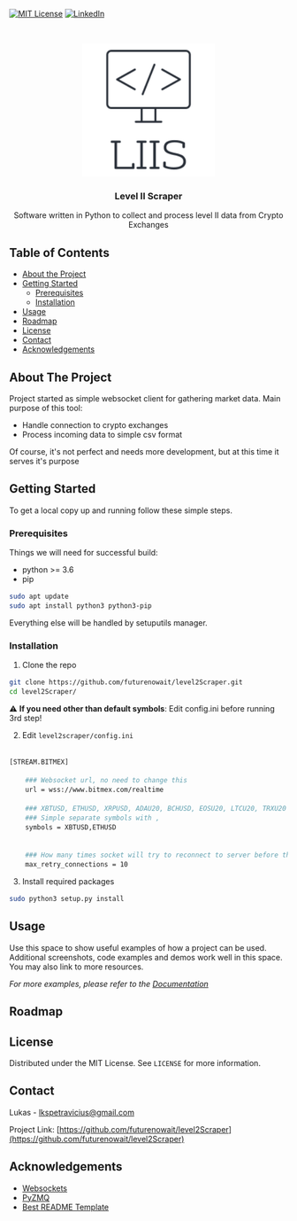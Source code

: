 
<!-- PROJECT SHIELDS -->
<!--
*** I'm using markdown "reference style" links for readability.
*** Reference links are enclosed in brackets [ ] instead of parentheses ( ).
*** See the bottom of this document for the declaration of the reference variables
*** for contributors-url, forks-url, etc. This is an optional, concise syntax you may use.
*** https://www.markdownguide.org/basic-syntax/#reference-style-links
-->
[![MIT License][license-shield]][license-url]
[![LinkedIn][linkedin-shield]][linkedin-url]



<!-- PROJECT LOGO -->
<br />
<p align="center">
  <a href="https://github.com/futurenowait/level2Scraper">
    <img src="img/logo.png" alt="Logo" width="240" height="240">
  </a>

  <h3 align="center">Level II Scraper</h3>

  <p align="center">
    Software written in Python to collect and process level II data from Crypto Exchanges
    
  </p>
</p>



<!-- TABLE OF CONTENTS -->
## Table of Contents

* [About the Project](#about-the-project)
* [Getting Started](#getting-started)
  * [Prerequisites](#prerequisites)
  * [Installation](#installation)
* [Usage](#usage)
* [Roadmap](#roadmap)
* [License](#license)
* [Contact](#contact)
* [Acknowledgements](#acknowledgements)



<!-- ABOUT THE PROJECT -->
## About The Project

Project started as simple websocket client for gathering market data. 
Main purpose of this tool:
* Handle connection to crypto exchanges
* Process incoming data to simple csv format

Of course, it's not perfect and needs more development, but at this time it serves it's purpose

<!-- GETTING STARTED -->
## Getting Started

To get a local copy up and running follow these simple steps.

### Prerequisites

Things we will need for successful build:
* python >= 3.6
* pip
```sh
sudo apt update
sudo apt install python3 python3-pip
```

Everything else will be handled by setuputils manager.

### Installation
 
1. Clone the repo
```sh
git clone https://github.com/futurenowait/level2Scraper.git
cd level2Scraper/
```
:warning: **If you need other than default symbols**: Edit config.ini before running 3rd step!

2. Edit ```level2scraper/config.ini```
```sh

[STREAM.BITMEX]

    ### Websocket url, no need to change this
    url = wss://www.bitmex.com/realtime

    ### XBTUSD, ETHUSD, XRPUSD, ADAU20, BCHUSD, EOSU20, LTCU20, TRXU20 - Available symbols to choose from
    ### Simple separate symbols with ,
    symbols = XBTUSD,ETHUSD

    
    ### How many times socket will try to reconnect to server before throwing error
    max_retry_connections = 10

```
3. Install required packages
```sh
sudo python3 setup.py install
```


<!-- USAGE EXAMPLES -->
## Usage

Use this space to show useful examples of how a project can be used. Additional screenshots, code examples and demos work well in this space. You may also link to more resources.

_For more examples, please refer to the [Documentation](https://example.com)_



<!-- ROADMAP -->
## Roadmap


<!-- LICENSE -->
## License

Distributed under the MIT License. See `LICENSE` for more information.



<!-- CONTACT -->
## Contact

Lukas - lkspetravicius@gmail.com

Project Link: [https://github.com/futurenowait/level2Scraper](https://github.com/futurenowait/level2Scraper)



<!-- ACKNOWLEDGEMENTS -->
## Acknowledgements
* [Websockets](https://github.com/aaugustin/websockets)
* [PyZMQ](https://github.com/zeromq/pyzmq)
* [Best README Template](https://github.com/othneildrew/Best-README-Template)





<!-- MARKDOWN LINKS & IMAGES -->
<!-- https://www.markdownguide.org/basic-syntax/#reference-style-links -->
[license-shield]: https://img.shields.io/github/license/othneildrew/Best-README-Template.svg?style=flat-square
[license-url]: https://github.com/futurenowait/level2Scraper/blob/master/LICENSE.txt
[linkedin-shield]: https://img.shields.io/badge/-LinkedIn-black.svg?style=flat-square&logo=linkedin&colorB=555
[linkedin-url]: https://www.linkedin.com/in/lukas-petravicius/
[product-screenshot]: images/screenshot.png
